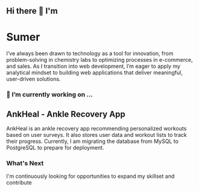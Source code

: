 ## Hi there 👋 I'm
# Sumer

I’ve always been drawn to technology as a tool for innovation, from problem-solving in chemistry labs to optimizing processes in e-commerce, and sales. As I transition into web development, I’m eager to apply my analytical mindset to building web applications that deliver meaningful, user-driven solutions.

### 🔭 I’m currently working on ...
## AnkHeal - Ankle Recovery App
AnkHeal is an ankle recovery app recommending personalized workouts based on user surveys. It also stores user data and workout lists to track their progress. Currently, I am migrating the database from MySQL to PostgreSQL to prepare for deployment.

### What's Next
I'm continuously looking for opportunities to expand my skillset and contribute 
<!--
**sumerbhaidani/sumerbhaidani** is a ✨ _special_ ✨ repository because its `README.md` (this file) appears on your GitHub profile.

Here are some ideas to get you started:


- 🌱 I’m currently learning ...
- 👯 I’m looking to collaborate on ...
- 🤔 I’m looking for help with ...
- 💬 Ask me about ...
- 📫 How to reach me: ...
- ⚡ Fun fact: ...
-->

